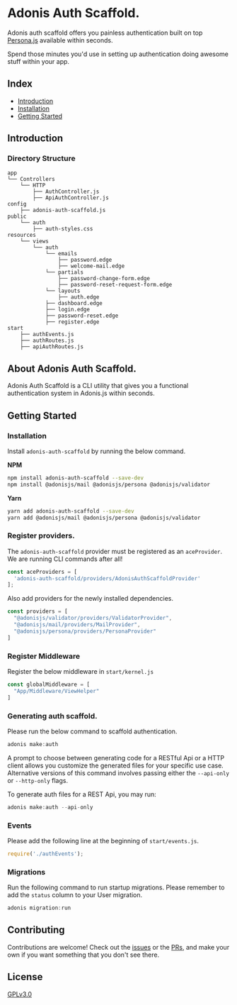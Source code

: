 # Adonis Auth Scaffold.

Adonis auth scaffold offers you painless authentication built on top [Persona.js](https://github.com/adonisjs/persona) available within seconds.

Spend those minutes you'd use in setting up authentication doing awesome stuff within your app. 

## Index

- [Introduction](#introduction)
- [Installation](#installation)
- [Getting Started](#getting-started)

## Introduction

### Directory Structure

```
app
└── Controllers
    └── HTTP
        ├── AuthController.js
        ├── ApiAuthController.js
config
    ├── adonis-auth-scaffold.js
public
    └── auth
        ├── auth-styles.css
resources
    └── views
        └── auth
            └── emails
                ├── password.edge
                ├── welcome-mail.edge
            └── partials
                ├── password-change-form.edge
                ├── password-reset-request-form.edge
            └── layouts
                ├── auth.edge
            ├── dashboard.edge
            ├── login.edge
            ├── password-reset.edge
            ├── register.edge
start
    ├── authEvents.js
    ├── authRoutes.js
    ├── apiAuthRoutes.js
```

## About Adonis Auth Scaffold.

Adonis Auth Scaffold is a CLI utility that gives you a functional authentication system in Adonis.js
within seconds.

## Getting Started

### Installation

Install `adonis-auth-scaffold` by running the below command.

__NPM__

```bash
npm install adonis-auth-scaffold --save-dev
npm install @adonisjs/mail @adonisjs/persona @adonisjs/validator
```

__Yarn__

```bash
yarn add adonis-auth-scaffold --save-dev
yarn add @adonisjs/mail @adonisjs/persona @adonisjs/validator
```

### Register providers.

The `adonis-auth-scaffold` provider must be registered as an `aceProvider`.
We are running CLI commands after all!

```js
const aceProviders = [
  'adonis-auth-scaffold/providers/AdonisAuthScaffoldProvider'
];
```

Also add providers for the newly installed dependencies.

```js
const providers = [
  "@adonisjs/validator/providers/ValidatorProvider",
  "@adonisjs/mail/providers/MailProvider",
  "@adonisjs/persona/providers/PersonaProvider"
]
```

### Register Middleware

Register the below middleware in `start/kernel.js`

```js
const globalMiddleware = [
  "App/Middleware/ViewHelper"
]
```

### Generating auth scaffold.

Please run the below command to scaffold authentication.

```js
adonis make:auth
```

A prompt to choose between generating code for a RESTful Api or a HTTP client allows you customize the generated files for your specific use case.
Alternative versions of this command involves passing either the `--api-only` or `--http-only` flags.

To generate auth files for a REST Api, you may run:

```js
adonis make:auth --api-only
```

### Events

Please add the following line at the beginning of `start/events.js`.

```js
require('./authEvents');
```

### Migrations

Run the following command to run startup migrations.
Please remember to add the `status` column to your User migration.

```js
adonis migration:run
```

## Contributing

Contributions are welcome! Check out the [issues](https://github.com/creatrixity/adonis-auth-scaffold/issues) or the [PRs](https://github.com/creatrixity/adonis-auth-scaffold/pull-requests), and make your own if you want something that you don't see there.

## License

[GPLv3.0](https://github.com/creatrixity/adonis-auth-scaffold)
